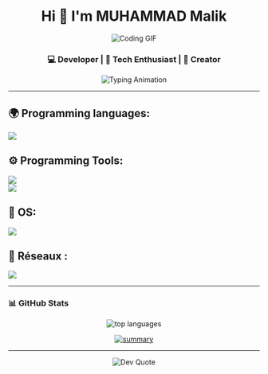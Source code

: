 <h1 align="center">Hi 👋 I'm MUHAMMAD Malik</h1>

<!-- Banner GIF -->
<p align="center">
  <img src="https://media0.giphy.com/media/v1.Y2lkPTc5MGI3NjExbWZneTN3bTM3NmR2cmZjbW52cG83OG9sd3duYWQ0anVqYmpzZG5lbCZlcD12MV9pbnRlcm5hbF9naWZfYnlfaWQmY3Q9Zw/QXwtfadqo7wbfmT46H/giphy.gif" width="" alt="Coding GIF">
</p>


<h3 align="center">💻 Developer | 🚀 Tech Enthusiast | 🎨 Creator</h3>

<!-- Typing Animation -->
<p align="center">
  <img src="https://readme-typing-svg.herokuapp.com?font=Fira+Code&size=22&duration=4000&pause=1000&color=F75C7E&center=true&vCenter=true&width=600&lines=Passionate+Developer;Always+Learning+New+Things;Building+Cool+Projects;Lover+of+Open+Source" alt="Typing Animation" />
</p>

---



## 🌍 Programming languages:
![](https://skillicons.dev/icons?i=py,js,php,html,java&theme=dark)

## ⚙️ Programming Tools:
![](https://skillicons.dev/icons?i=github,git,nodejs,vscode,phpstorm,webstorm,pycharm,idea&theme=dark)  
![](https://skillicons.dev/icons?i=md,mysql&theme=dark)

## 🔧 OS:
![](https://skillicons.dev/icons?i=windows,linux,ubuntu,kali,debian&theme=dark)

## 💼 Réseaux :
[![](https://skillicons.dev/icons?i=linkedin&theme=dark)](https://www.linkedin.com/in/malik-shahzaib-215260286)


---

### 📊 GitHub Stats
<p align="center">

  <img src="https://github-readme-stats.vercel.app/api/top-langs/?username=malik94400&layout=compact&theme=radical" alt="top languages"/>
</p>


<p align="center">
  <a href="https://github.com/vn7n24fzkq/github-profile-summary-cards">
    <img src="https://github-profile-summary-cards.vercel.app/api/cards/profile-details?username=malik94400&theme=radical" alt="summary"/>
  </a>
</p>

<!-- Top Languages -->


---
<p align="center">
  <img src="https://quotes-github-readme.vercel.app/api?type=horizontal&theme=radical" alt="Dev Quote"/>
</p>





